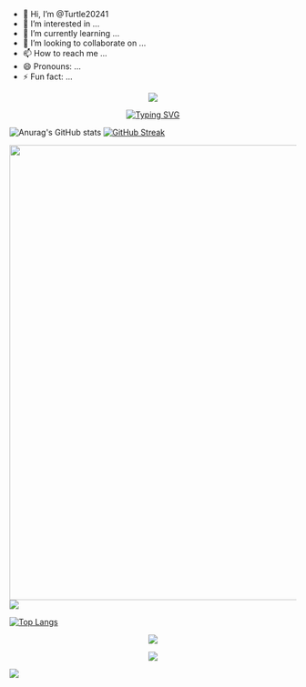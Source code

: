- 👋 Hi, I’m @Turtle20241
- 👀 I’m interested in ...
- 🌱 I’m currently learning ...
- 💞️ I’m looking to collaborate on ...
- 📫 How to reach me ...
- 😄 Pronouns: ...
- ⚡ Fun fact: ...



<p align="center">
<img src="https://capsule-render.vercel.app/api?type=venom&color=timeGradient&height=300&&section=header&text=HI%20WELCOME&fontSize=90&fontAlign=50&fontAlignY=30&fontColor=000000&desc=I%20am%20Zexin_LEI&descAlign=50&descSize=30&descAlignY=60&animation=twinkling" />
</p>

<p align="center">
  <a href="https://git.io/typing-svg">
    <img src="https://readme-typing-svg.demolab.com?font=Orbitron&pause=1000&color=000000&center=true&vCenter=true&width=435&lines=Welcome+to+my+Github+profile+page!;I'm+a+quantitative+trader" alt="Typing SVG" />
  </a>
</p>


![Anurag's GitHub stats](https://github-readme-stats.vercel.app/api?username=Turtle20241&show_icons=true&theme=transparent&hide_border=true)
[![GitHub Streak](https://streak-stats.demolab.com?user=Turtle20241&theme=transparent&hide_border=true&mode=weekly)](https://git.io/streak-stats)

<img width="800" src="https://github-readme-activity-graph.vercel.app/graph?username=Turtle20241&theme=github-compact&hide_border=true&area=true" />

<img align="center" src="https://github-readme-stats.vercel.app/api/top-langs/?username=Turtle20241&theme=transparent&hide_border=true&layout=donut-vertical&langs_count=6" />

[![Top Langs](https://github-readme-stats.vercel.app/api/top-langs/?username=Turtle20241)](https://github.com/anuraghazra/github-readme-stats)



<p align="center">
<img src="https://capsule-render.vercel.app/api?type=transparent&color=timeGradient&height=300&&section=footer&text={TITLE}&fontSize=90&fontAlign=50&fontAlignY=70&desc={SUB_TITLE}&descAlign=50&descSize=30&descAlignY=40&animation=twinkling" />
</p>


<p align="center">
  <a href="https://skillicons.dev">
    <img src="https://skillicons.dev/icons?i=anaconda,pycharm,py,github,latex,gmail,instagram,twitter" />
  </a>
</p>

<img src="https://komarev.com/ghpvc/?username=Turtle20241&abbreviated=true" />
